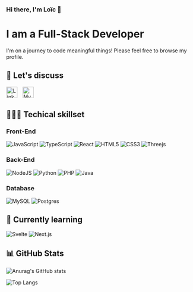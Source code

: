 ### Hi there, I'm Loïc 👋

# I am a Full-Stack Developer

I'm on a journey to code meaningful things! Please feel free to browse my profile.

## 🤝 Let's discuss

<a href="https://www.linkedin.com/in/loic-etienne/" style='display: inline-block; margin-right: 10px;'><img src='https://user-images.githubusercontent.com/59501884/223394692-29a71040-35b2-4dad-a570-0d06778996d1.png' alt='LinkedIn profile' width='30'></a>
<a href="https://bento.me/loic-etienne" style='display: inline-block; margin-right: 10px;'><img src='https://user-images.githubusercontent.com/59501884/223395249-a9226c76-3427-425a-85f0-79381499c0c4.svg' alt='My Bento' width='30'></a>

## 👨🏻‍💻 Techical skillset

### Front-End

![JavaScript](https://img.shields.io/badge/javascript-%23323330.svg?style=for-the-badge&logo=javascript&logoColor=%23F7DF1E)
![TypeScript](https://img.shields.io/badge/typescript-%23007ACC.svg?style=for-the-badge&logo=typescript&logoColor=white)
![React](https://img.shields.io/badge/react-%2320232a.svg?style=for-the-badge&logo=react&logoColor=%2361DAFB)
![HTML5](https://img.shields.io/badge/html5-%23E34F26.svg?style=for-the-badge&logo=html5&logoColor=white)
![CSS3](https://img.shields.io/badge/css3-%231572B6.svg?style=for-the-badge&logo=css3&logoColor=white)
![Threejs](https://img.shields.io/badge/threejs-black?style=for-the-badge&logo=three.js&logoColor=white)

### Back-End
![NodeJS](https://img.shields.io/badge/node.js-6DA55F?style=for-the-badge&logo=node.js&logoColor=white)
![Python](https://img.shields.io/badge/python-3670A0?style=for-the-badge&logo=python&logoColor=ffdd54)
![PHP](https://img.shields.io/badge/php-%23777BB4.svg?style=for-the-badge&logo=php&logoColor=white)
![Java](https://img.shields.io/badge/java-%23ED8B00.svg?style=for-the-badge&logo=java&logoColor=white)

### Database
![MySQL](https://img.shields.io/badge/mysql-%2300f.svg?style=for-the-badge&logo=mysql&logoColor=white)
![Postgres](https://img.shields.io/badge/postgres-%23316192.svg?style=for-the-badge&logo=postgresql&logoColor=white)

## 🌱 Currently learning

![Svelte](https://img.shields.io/badge/svelte-%23f1413d.svg?style=for-the-badge&logo=svelte&logoColor=white)
![Next.js](https://img.shields.io/badge/next.js-000000?style=for-the-badge&logo=nextdotjs&logoColor=white)

## 📊 GitHub Stats

![Anurag's GitHub stats](https://github-readme-stats.vercel.app/api?username=LoicE5&show_icons=true&count_private=true&include_all_commits=true)

![Top Langs](https://github-readme-stats.vercel.app/api/top-langs/?username=anuraghazra&layout=compact&langs_count=4&hide=GLSL,Astro)

